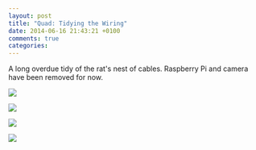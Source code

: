 ```yaml
---
layout: post
title: "Quad: Tidying the Wiring"
date: 2014-06-16 21:43:21 +0100
comments: true
categories: 
---
```


A long overdue tidy of the rat's nest of cables. Raspberry Pi and camera have been removed for now.

![](https://files.ianrenton.com/sites/quadcopter/79.jpg)

![](https://files.ianrenton.com/sites/quadcopter/80.jpg)

![](https://files.ianrenton.com/sites/quadcopter/81.jpg)

![](https://files.ianrenton.com/sites/quadcopter/82.jpg)
